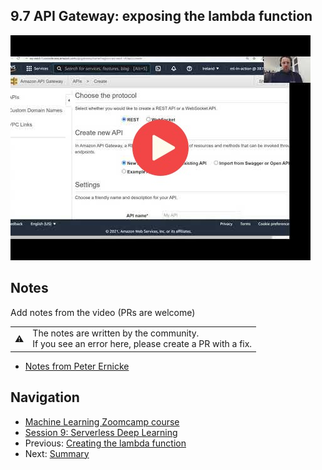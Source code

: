
## 9.7 API Gateway: exposing the lambda function

<a href="https://www.youtube.com/watch?v=wyZ9aqQOXvs&list=PL3MmuxUbc_hIhxl5Ji8t4O6lPAOpHaCLR"><img src="images/thumbnail-9-07.jpg"></a>
 




## Notes

Add notes from the video (PRs are welcome)


<table>
   <tr>
      <td>⚠️</td>
      <td>
         The notes are written by the community. <br>
         If you see an error here, please create a PR with a fix.
      </td>
   </tr>
</table>

* [Notes from Peter Ernicke](https://knowmledge.com/2023/12/06/ml-zoomcamp-2023-serverless-part-7/)

## Navigation

* [Machine Learning Zoomcamp course](../)
* [Session 9: Serverless Deep Learning](./)
* Previous: [Creating the lambda function](06-creating-lambda.md)
* Next: [Summary](08-summary.md)
